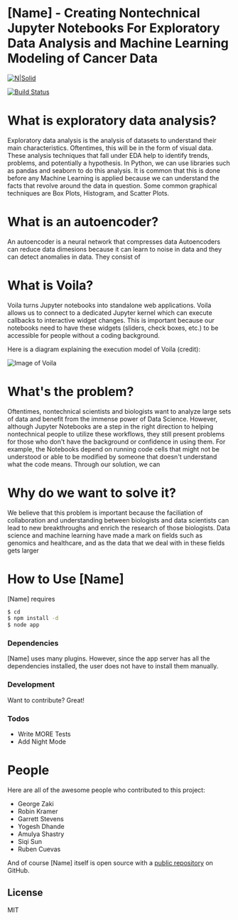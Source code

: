 # [Name] - Creating Nontechnical Jupyter Notebooks For Exploratory Data Analysis and Machine Learning Modeling of Cancer Data

[![N|Solid](https://cldup.com/dTxpPi9lDf.thumb.png)](https://nodesource.com/products/nsolid)

[![Build Status](https://travis-ci.org/joemccann/dillinger.svg?branch=master)](https://travis-ci.org/joemccann/dillinger)



# What is exploratory data analysis?

Exploratory data analysis is the analysis of datasets to understand their main characteristics. Oftentimes, this will be in the form of visual data. These analysis techniques that fall under EDA help to identify trends, problems, and potentially a hypothesis. In Python, we can use libraries such as pandas and seaborn to do this analysis. It is common that this is done before any Machine Learning is applied because we can understand the facts that revolve around the data in question. Some common graphical techniques are Box Plots, Histogram, and Scatter Plots.

# What is an autoencoder?

An autoencoder is a neural network that compresses data Autoencoders can reduce data dimesions because it can learn to noise in data and they can detect anomalies in data. They consist of 

# What is Voila?

Voila turns Jupyter notebooks into standalone web applications. Voila allows us to connect to a dedicated Jupyter kernel which can execute callbacks to interactive widget changes. This is important because our notebooks need to have these widgets (sliders, check boxes, etc.) to be accessible for people without a coding background.

Here is a diagram explaining the execution model of Voila (credit):

![Image of Voila](https://miro.medium.com/max/1400/1*KZj7rmVqAHmY1b-P-QMPLw.png)

# What's the problem?
Oftentimes, nontechnical scientists and biologists want to analyze large sets of data and benefit from the immense power of Data Science. However, although Jupyter Notebooks are a step in the right direction to helping nontechnical people to utilize these workflows, they still present problems for those who don't have the background or confidence in using them. For example, the Notebooks depend on running code cells that might not be understood or able to be modified by someone that doesn't understand what the code means. Through our solution, we can 

# Why do we want to solve it?
We believe that this problem is important because the faciliation of collaboration and understanding between biologists and data scientists can lead to new breakthroughs and enrich the research of those biologists. Data science and machine learning have made a mark on fields such as genomics and healthcare, and as the data that we deal with in these fields gets larger 


# How to Use [Name]

[Name] requires 



```sh
$ cd 
$ npm install -d
$ node app
```



### Dependencies

[Name] uses many plugins. However, since the app server has all the dependencies installed, the user does not have to install them manually. 




### Development

Want to contribute? Great!




### Todos

 - Write MORE Tests
 - Add Night Mode

# People

Here are all of the awesome people who contributed to this project:

* George Zaki
* Robin Kramer
* Garrett Stevens
* Yogesh Dhande
* Amulya Shastry
* Siqi Sun
* Ruben Cuevas

And of course [Name] itself is open source with a [public repository][dill]
 on GitHub.

License
----

MIT



[//]: # (These are reference links used in the body of this note and get stripped out when the markdown processor does its job. There is no need to format nicely because it shouldn't be seen. Thanks SO - http://stackoverflow.com/questions/4823468/store-comments-in-markdown-syntax)


   [dill]: <https://github.com/STRIDES-Codes/Creating-nontechnical-jupyter-notebooks-for-exploratory-data-analysis-and-machine-learning-modeling>
   [git-repo-url]: <https://github.com/joemccann/dillinger.git>
   [john gruber]: <http://daringfireball.net>
   [df1]: <http://daringfireball.net/projects/markdown/>
   [markdown-it]: <https://github.com/markdown-it/markdown-it>
   [Ace Editor]: <http://ace.ajax.org>
   [node.js]: <http://nodejs.org>
   [Twitter Bootstrap]: <http://twitter.github.com/bootstrap/>
   [jQuery]: <http://jquery.com>
   [@tjholowaychuk]: <http://twitter.com/tjholowaychuk>
   [express]: <http://expressjs.com>
   [AngularJS]: <http://angularjs.org>
   [Gulp]: <http://gulpjs.com>

   [PlDb]: <https://github.com/joemccann/dillinger/tree/master/plugins/dropbox/README.md>
   [PlGh]: <https://github.com/joemccann/dillinger/tree/master/plugins/github/README.md>
   [PlGd]: <https://github.com/joemccann/dillinger/tree/master/plugins/googledrive/README.md>
   [PlOd]: <https://github.com/joemccann/dillinger/tree/master/plugins/onedrive/README.md>
   [PlMe]: <https://github.com/joemccann/dillinger/tree/master/plugins/medium/README.md>
   [PlGa]: <https://github.com/RahulHP/dillinger/blob/master/plugins/googleanalytics/README.md>
